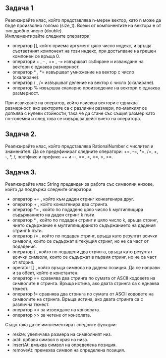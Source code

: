 ## Задача 1 
Реализирайте клас, който представлява n-мерен вектор, като n може да бъде произволно голямо (size_t). Всеки от компонентите на вектора е от тип дробно число (double). </br>
Имплементирайте следните оператори: </br>
- оператор [], който приема аргумент цяло число индекс, и връща съответният компонент на този индекс, при достъпване на грешен компонен се връща 0. </br>
- оператори + , - , += , -= извършват събиране и изваждане на вектори с еднаква размерност. </br>
- оператор * , *= извършват умножение на вектор с число (скалиране). </br>
- оператор / , /= извършват деление на вектор с число (скалиране). </br>
- оператор % извършва скаларно произведение на вектори с еднаква размерност. </br>

При извикване на оператор, който изисква вектори с еднаква размерност, ако векторите са с различни размери, по-малкият се допълва с нулеви стойности, така че да стане със същия размер като по-големия и след това се извършва действието на оператора.</br>


## Задача 2.
Реализирайте клас, който представлява RationalNumber с числител и знаменател. 
Да се предефинират следните оператори: +=, -=, *=, /=, +, -, *, /, постфикс и 
префикс ++ и --, ==, <, <=, >, >=. </br>


## Задача 3.
 Реализирайте клас String предвиден за работа със символни низове, който да поддържа следните оператори:  
- оператор += , който към даден стринг конкатенира друг. 
- оператор + , който конкатенира два стринга.
- оператор *= , който по подадено цяло число k мултиплицира съдържанието на даден стринг k пъти.  
- оператор * , който по подаден стринг и цяло число k, връща стринг, чието съдържание е мултиплицираното съдържанието на дадения стринг k пъти.
- оператор /= , който по подаден стринг, връща като резултат всички символи, които се съдържат в текущия стринг, но не са част от подадения.  
- оператор / , който по подадени два стринга, връща като резултат всички символи, които се съдържат в първия стринг, но не са част от втория.   
- operator [] , който връща символа на дадена позиция. Да се направи и за обект, който е константен.
- оператор == сравнява два стринга по сумата от ASCII кодовете на символите в стринга. Връща истина, ако двата стринга са с  еднаква  тежест.  
-  оператор != сравнява два стринга по сумата от ASCII кодовете на символите на стринга. Връща истина, ако двата стринга са с  различна  тежест.  
- оператор << за извеждане на конзолата. 
- оператор >> за четене от конзолата.

Също така да се имплементират следните функции:
- resize: увеличава размера на символният низ.
-	add: добавя символ в края на низа.
- insertAt: вмъква символ на определена позиция.
- removeAt: премехва символ на определена позиция.
